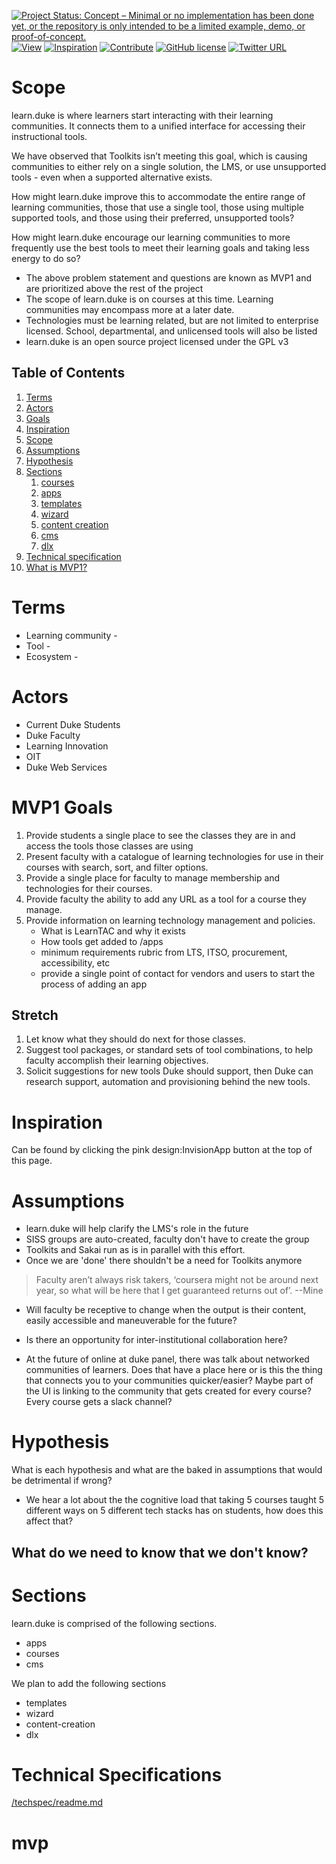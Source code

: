 [![Project Status: Concept – Minimal or no implementation has been done yet, or the repository is only intended to be a limited example, demo, or proof-of-concept.](http://www.repostatus.org/badges/latest/concept.svg)](http://www.repostatus.org/#concept)
[![View](https://img.shields.io/badge/read-github.io-orange.svg)](https://dukelearninginnovation.github.io/learn.duke/)
[![Inspiration](https://img.shields.io/badge/inspiration-invisionapp-ff69b4.svg)](https://projects.invisionapp.com/d/main#/projects/boards/5767824)
[![Contribute](https://img.shields.io/badge/contribute-github-green.svg)](https://github.com/DukeLearningInnovation/learn.duke)
[![GitHub license](https://img.shields.io/github/license/DukeLearningInnovation/learn.duke.svg)](https://github.com/DukeLearningInnovation/learn.duke)
[![Twitter URL](https://img.shields.io/twitter/url/http/shields.io.svg?style=social)](https://twitter.com/dukelearning)

# Scope

learn.duke is where learners start interacting with their learning communities. It connects them to a unified interface for accessing their instructional tools. 

We have observed that Toolkits isn’t meeting this goal, which is causing communities to either rely on a single solution, the LMS, or use unsupported tools - even when a supported alternative exists. 

How might learn.duke improve this to accommodate the entire range of learning communities, those that use a single tool, those using multiple supported tools, and those using their preferred, unsupported tools? 

How might learn.duke encourage our learning communities to more frequently use the best tools to meet their learning goals and taking less energy to do so?

* The above problem statement and questions are known as MVP1 and are prioritized above the rest of the project
* The scope of learn.duke is on courses at this time. Learning communities may encompass more at a later date.
* Technologies must be learning related, but are not limited to enterprise licensed. School, departmental, and unlicensed tools will also be listed
* learn.duke is an open source project licensed under the GPL v3

## Table of Contents

1. [Terms](#terms)
1. [Actors](#actors)
1. [Goals](#goals)
1. [Inspiration](#inspiration)
1. [Scope](#scope)
1. [Assumptions](#assumptions)
1. [Hypothesis](#hypothesis)
1. [Sections](#sections)
	1. [courses](courses)
	1. [apps](apps)
	1. [templates](templates)
	1. [wizard](wizard)
	1. [content creation](content-creation)
	1. [cms](cms)
	1. [dlx](dlx)
1. [Technical specification](#technical-specification)
1. [What is MVP1?](#mvp)

# Terms

* Learning community - 
* Tool - 
* Ecosystem - 

# Actors

* Current Duke Students
* Duke Faculty
* Learning Innovation
* OIT
* Duke Web Services

# MVP1 Goals
1. Provide students a single place to see the classes they are in and access the tools those classes are using
1. Present faculty with a catalogue of learning technologies for use in their courses with search, sort, and filter options.
1. Provide a single place for faculty to manage membership and technologies for their courses.
1. Provide faculty the ability to add any URL as a tool for a course they manage. 
1. Provide information on learning technology management and policies. 
	* What is LearnTAC and why it exists
	* How tools get added to /apps
	* minimum requirements rubric from LTS, ITSO, procurement, accessibility, etc
	* provide a single point of contact for vendors and users to start the process of adding an app

## Stretch
1. Let know what they should do next for those classes.
1. Suggest tool packages, or standard sets of tool combinations, to help faculty accomplish their learning objectives.
1. Solicit suggestions for new tools Duke should support, then Duke can research support, automation and provisioning behind the new tools. 


# Inspiration

Can be found by clicking the pink design:InvisionApp button at the top of this page.




# Assumptions

* learn.duke will help clarify the LMS's role in the future
* SISS groups are auto-created, faculty don't have to create the group
* Toolkits and Sakai run as is in parallel with this effort.
* Once we are 'done' there shouldn't be a need for Toolkits anymore

> Faculty aren’t always risk takers, ‘coursera might not be around next year, so what will be here that I get guaranteed returns out of’. --Mine

* Will faculty be receptive to change when the output is their content, easily accessible and maneuverable for the future?

* Is there an opportunity for inter-institutional collaboration here?

* At the future of online at duke panel, there was  talk about networked communities of learners. Does that have a place here or is this the thing that connects you to your communities quicker/easier?
Maybe part of the UI is linking to the community that gets created for every course? Every course gets a slack channel?

# Hypothesis
What is each hypothesis and what are the baked in assumptions that would be detrimental if wrong?

* We hear a lot about the the cognitive load that taking 5 courses taught 5 different ways on 5 different tech stacks has on students, how does this affect that?

## What do we need to know that we don't know?




# Sections
learn.duke is comprised of the following sections.

* apps
* courses
* cms

We plan to add the following sections 

* templates
* wizard
* content-creation
* dlx


# Technical Specifications
[/techspec/readme.md](techspec/readme.md)


# mvp

